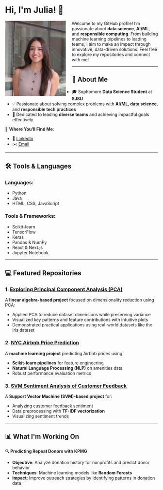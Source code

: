 # Hi, I'm Julia! 👋
<img src="photo.jpg" alt="Julia Husainzada" width="200" align="left" style="margin-right: 20px;">

Welcome to my GitHub profile! I’m passionate about **data science**, **AI/ML**, and **responsible computing**. From building machine learning pipelines to leading teams, I aim to make an impact through innovative, data-driven solutions. Feel free to explore my repositories and connect with me!

---

## 🔗 About Me

- 🎓 Sophomore **Data Science Student** at **SJSU**
- 💡 Passionate about solving complex problems with **AI/ML**, **data science**, and **responsible tech practices**
- 🤝 Dedicated to leading **diverse teams** and achieving impactful goals effectively

📍 **Where You’ll Find Me**:
- 💼 [LinkedIn](https://www.linkedin.com/in/julia-husainzada/)
- ✉️ [Email](mailto:juliahusainzada@gmail.com)

---

## 🛠️ Tools & Languages

### **Languages**:
- Python
- Java
- HTML, CSS, JavaScript

### **Tools & Frameworks**:
- Scikit-learn
- TensorFlow
- Keras
- Pandas & NumPy
- React & Next.js
- Jupyter Notebook

---

## 💻 Featured Repositories

### 1. [Exploring Principal Component Analysis (PCA)](https://github.com/juliahusainzada/PCALinearAlgebra)
A **linear algebra-based project** focused on dimensionality reduction using PCA:
- Applied PCA to reduce dataset dimensions while preserving variance
- Visualized key patterns and feature contributions with intuitive plots
- Demonstrated practical applications using real-world datasets like the Iris dataset

### 2. [NYC Airbnb Price Prediction](https://github.com/juliahusainzada/Airbnb-Pricing-Analysis)
A **machine learning project** predicting Airbnb prices using:
- **Scikit-learn pipelines** for feature engineering
- **Natural Language Processing (NLP)** on amenities data
- Robust performance evaluation metrics

### 3. [SVM Sentiment Analysis of Customer Feedback](https://github.com/juliahusainzada/Neural-Network-Sentiment-Analysis)
A **Support Vector Machine (SVM)-based project** for:
- Analyzing customer feedback sentiment
- Data preprocessing with **TF-IDF vectorization**
- Visualizing sentiment trends

---

## 📊 What I'm Working On

🔍 **Predicting Repeat Donors with KPMG**
- **Objective**: Analyze donation history for nonprofits and predict donor behavior
- **Techniques**: Machine learning models like **Random Forests**
- **Impact**: Improve outreach strategies by identifying patterns in donation data
